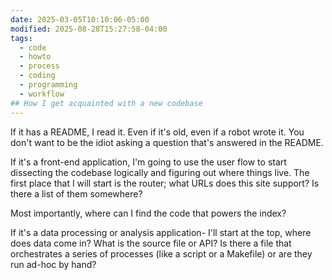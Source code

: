 ```yaml
---
date: 2025-03-05T10:10:06-05:00
modified: 2025-08-28T15:27:58-04:00
tags:
  - code
  - howto
  - process
  - coding
  - programming
  - workflow
## How I get acquainted with a new codebase
---
```


If it has a README, I read it. Even if it's old, even if a robot wrote it. You don't want to be the idiot asking a question that's answered in the README.

If it's a front-end application, I'm going to use the user flow to start dissecting the codebase logically and figuring out where things live. The first place that I will start is the router; what URLs does this site support? Is there a list of them somewhere?

Most importantly, where can I find the code that powers the index?

If it's a data processing or analysis application- I'll start at the top, where does data come in? What is the source file or API? Is there a file that orchestrates a series of processes (like a script or a Makefile) or are they run ad-hoc by hand?
